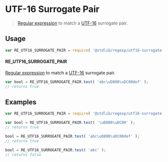 <!--

@license Apache-2.0

Copyright (c) 2018 The Stdlib Authors.

Licensed under the Apache License, Version 2.0 (the "License");
you may not use this file except in compliance with the License.
You may obtain a copy of the License at

   http://www.apache.org/licenses/LICENSE-2.0

Unless required by applicable law or agreed to in writing, software
distributed under the License is distributed on an "AS IS" BASIS,
WITHOUT WARRANTIES OR CONDITIONS OF ANY KIND, either express or implied.
See the License for the specific language governing permissions and
limitations under the License.

-->

# UTF-16 Surrogate Pair

> [Regular expression][mdn-regexp] to match a [UTF-16][utf-16] surrogate pair.

<section class="usage">

## Usage

```javascript
var RE_UTF16_SURROGATE_PAIR = require( '@stdlib/regexp/utf16-surrogate-pair' );
```

#### RE_UTF16_SURROGATE_PAIR

[Regular expression][mdn-regexp] to match a [UTF-16][utf-16] surrogate pair. 

```javascript
var bool = RE_UTF16_SURROGATE_PAIR.test( 'abc\uD800\uDC00def' );
// returns true
```

</section>

<!-- /.usage -->

<section class="examples">

## Examples

<!-- eslint no-undef: "error" -->

```javascript
var RE_UTF16_SURROGATE_PAIR = require( '@stdlib/regexp/utf16-surrogate-pair' );

var bool = RE_UTF16_SURROGATE_PAIR.test( '\uD800\uDC00' );
// returns true

bool = RE_UTF16_SURROGATE_PAIR.test( 'abc\uD800\uDC00def' );
// returns true

bool = RE_UTF16_SURROGATE_PAIR.test( 'abc' );
// returns false
```

</section>

<!-- /.examples -->

<section class="links">

[mdn-regexp]: https://developer.mozilla.org/en-US/docs/Web/JavaScript/Guide/Regular_Expressions

[utf-16]: https://en.wikipedia.org/wiki/UTF-16

</section>

<!-- /.links -->
